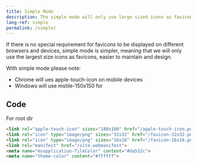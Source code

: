 ```yaml
---
title: Simple Mode
description: The simple mode will only use large sized icons as favicons, making them easier to maintain and design.
lang-ref: simple
permalink: /simple/
---
```


If there is no special requirement for favicons to be displayed on different browsers and devices, simple mode is simpler, meaning that we will only use the largest size icons as favicons, easier to maintain and design.

With simple mode please note:

- Chrome will ues apple-touch-icon on mobile devices
- Windows will use mstile-150x150 for 

## Code

For root dir
```html
<link rel="apple-touch-icon" sizes="180x180" href="/apple-touch-icon.png?v={{ site.time | date: "%s" }}">
<link rel="icon" type="image/png" sizes="32x32" href="/favicon-32x32.png?v={{ site.time | date: "%s" }}">
<link rel="icon" type="image/png" sizes="16x16" href="/favicon-16x16.png?v={{ site.time | date: "%s" }}">
<link rel="manifest" href="/site.webmanifest">
<meta name="msapplication-TileColor" content="#da532c">
<meta name="theme-color" content="#ffffff">
```
